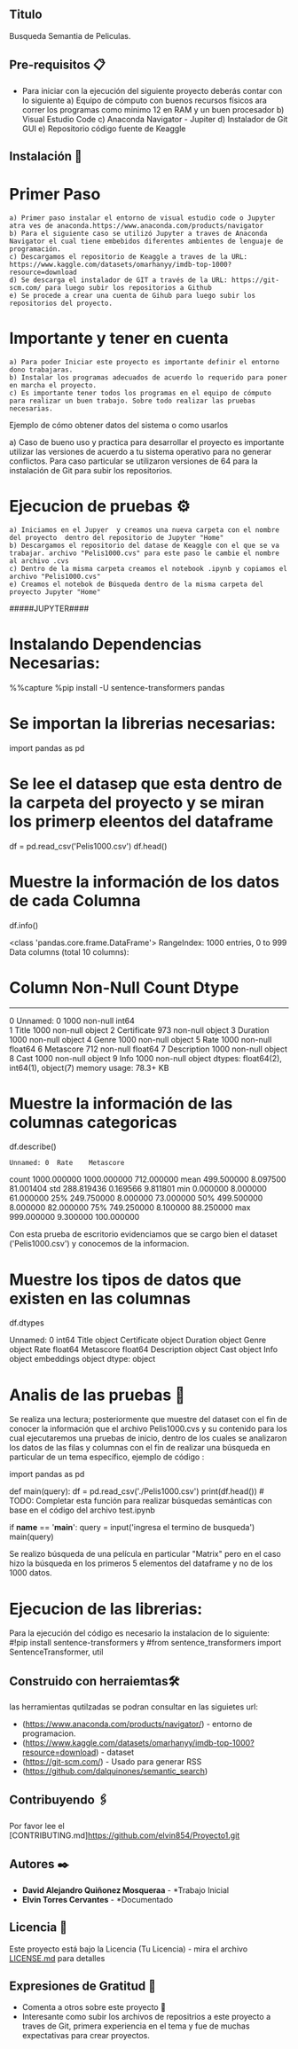 ## Titulo

Busqueda Semantia de Peliculas.

## Pre-requisitos 📋

* Para iniciar con la ejecución del siguiente proyecto deberás contar con lo siguiente
a) Equipo de cómputo con buenos recursos físicos ara correr los programas como minimo 12 en RAM y un buen procesador
b) Visual Estudio Code
c) Anaconda Navigator - Jupiter
d) Instalador de Git GUI
e) Repositorio código fuente de Keaggle

## Instalación 🔧

# Primer Paso 

    a) Primer paso instalar el entorno de visual estudio code o Jupyter atra ves de anaconda.https://www.anaconda.com/products/navigator
    b) Para el siguiente caso se utilizó Jupyter a traves de Anaconda Navigator el cual tiene embebidos diferentes ambientes de lenguaje de programación.
    c) Descargamos el repositorio de Keaggle a traves de la URL: https://www.kaggle.com/datasets/omarhanyy/imdb-top-1000?resource=download
    d) Se descarga el instalador de GIT a través de la URL: https://git-scm.com/ para luego subir los repositorios a Github
    e) Se procede a crear una cuenta de Gihub para luego subir los repositorios del proyecto.

# Importante y tener en cuenta

    a) Para poder Iniciar este proyecto es importante definir el entorno dono trabajaras.
    b) Instalar los programas adecuados de acuerdo lo requerido para poner en marcha el proyecto.
    c) Es importante tener todos los programas en el equipo de cómputo para realizar un buen trabajo. Sobre todo realizar las pruebas necesarias.

Ejemplo de cómo obtener datos del sistema o como usarlos

   a) Caso de bueno uso y practica para desarrollar el proyecto es importante utilizar las versiones de acuerdo a tu sistema operativo para no generar conflictos. Para caso particular se utilizaron versiones de 64 para la instalación de Git para subir los repositorios.

# Ejecucion de pruebas ⚙️

    a) Iniciamos en el Jupyer  y creamos una nueva carpeta con el nombre del proyecto  dentro del repositorio de Jupyter "Home" 
    b) Descargamos el repositorio del datase de Keaggle con el que se va trabajar. archivo "Pelis1000.cvs" para este paso le cambie el nombre al archivo .cvs
    c) Dentro de la misma carpeta creamos el notebook .ipynb y copiamos el archivo "Pelis1000.cvs"
    e) Creamos el notebok de Búsqueda dentro de la misma carpeta del proyecto Jupyter "Home"

#####JUPYTER####

# Instalando Dependencias Necesarias:

%%capture
%pip install -U sentence-transformers pandas

# Se importan la librerias necesarias:

import pandas as pd

# Se lee el datasep que esta dentro de la carpeta del proyecto y se miran los primerp eleentos del dataframe

df = pd.read_csv('Pelis1000.csv')
df.head()

# Muestre la información de los datos de cada Columna

df.info()

<class 'pandas.core.frame.DataFrame'>
RangeIndex: 1000 entries, 0 to 999
Data columns (total 10 columns):
 #   Column       Non-Null Count  Dtype  
---  ------       --------------  -----  
 0   Unnamed: 0   1000 non-null   int64  
 1   Title        1000 non-null   object 
 2   Certificate  973 non-null    object 
 3   Duration     1000 non-null   object 
 4   Genre        1000 non-null   object 
 5   Rate         1000 non-null   float64
 6   Metascore    712 non-null    float64
 7   Description  1000 non-null   object 
 8   Cast         1000 non-null   object 
 9   Info         1000 non-null   object 
dtypes: float64(2), int64(1), object(7)
memory usage: 78.3+ KB

# Muestre la información de las columnas categoricas
df.describe()

 	Unnamed: 0 	Rate 	Metascore
count 	1000.000000 	1000.000000 	712.000000
mean 	499.500000 	8.097500 	81.001404
std 	288.819436 	0.169566 	9.811801
min 	0.000000 	8.000000 	61.000000
25% 	249.750000 	8.000000 	73.000000
50% 	499.500000 	8.000000 	82.000000
75% 	749.250000 	8.100000 	88.250000
max 	999.000000 	9.300000 	100.000000


Con esta prueba de escritorio evidenciamos que se cargo bien el dataset ('Pelis1000.csv') y conocemos de la informacion.

# Muestre los tipos de datos que existen en las columnas
df.dtypes

Unnamed: 0       int64
Title           object
Certificate     object
Duration        object
Genre           object
Rate           float64
Metascore      float64
Description     object
Cast            object
Info            object
embeddings      object
dtype: object

# Analis de las pruebas 🔩

Se realiza una lectura; posteriormente que muestre del dataset con el fin de conocer la información que el archivo Pelis1000.cvs y su contenido para los cual ejecutaremos una pruebas de inicio, dentro de los cuales se analizaron los datos de las filas y columnas con el fin de realizar una búsqueda en particular de un tema específico, ejemplo de código :  

import pandas as pd

def main(query):
    df = pd.read_csv('./Pelis1000.csv')
    print(df.head())
    # TODO: Completar esta función para realizar búsquedas semánticas con base en el código del archivo test.ipynb



if __name__ == '__main__':
    query = input('ingresa el termino de busqueda')
    main(query)

Se realizo búsqueda de una película en particular "Matrix" pero en el caso hizo la búsqueda en los primeros 5 elementos del dataframe y no de los 1000 datos.

# Ejecucion de las librerias: 

Para la ejecución del código es necesario la instalacion de lo siguiente: 
#!pip install sentence-transformers y 
#from sentence_transformers import SentenceTransformer, util


## Construido con herraiemtas🛠️

las herramientas qutilzadas se podran consultar en las siguietes url:

* (https://www.anaconda.com/products/navigator/) - entorno de programacion.
* (https://www.kaggle.com/datasets/omarhanyy/imdb-top-1000?resource=download) - dataset
* (https://git-scm.com/) - Usado para generar RSS
* (https://github.com/dalquinones/semantic_search)


## Contribuyendo 🖇️

Por favor lee el [CONTRIBUTING.md]https://github.com/elvin854/Proyecto1.git 

## Autores ✒️

* **David Alejandro Quiñonez Mosqueraa** - *Trabajo Inicial
* **Elvin Torres Cervantes** - *Documentado

## Licencia 📄

Este proyecto está bajo la Licencia (Tu Licencia) - mira el archivo [LICENSE.md](LICENSE.md) para detalles

## Expresiones de Gratitud 🎁

* Comenta a otros sobre este proyecto 📢
* Interesante como subir los archivos de repositrios a este proyecto a traves de Git, primera experiencia en el tema y  fue de muchas expectativas para crear proyectos.
